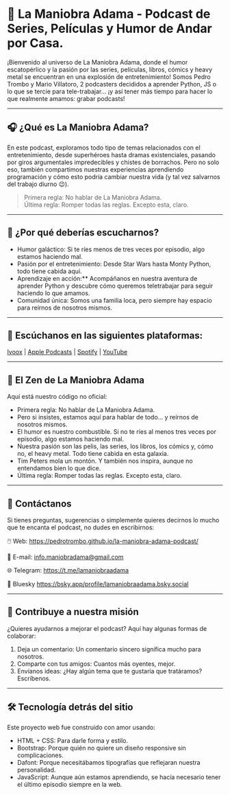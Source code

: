 # 🚀 La Maniobra Adama - Podcast de Series, Películas y Humor de Andar por Casa.

¡Bienvenido al universo de La Maniobra Adama, donde el humor escatopérlico y la pasión por las series, películas, libros, cómics y heavy metal se encuentran en una explosión de entretenimiento! Somos Pedro Trombo y Mario Villatoro, 2 podcasters decididos a aprender Python, JS o lo que se tercie para tele-trabajar... ¡y así tener más tiempo para hacer lo que realmente amamos: grabar podcasts!

---

## 🎧 ¿Qué es La Maniobra Adama?

En este podcast, exploramos todo tipo de temas relacionados con el entretenimiento, desde superhéroes hasta dramas existenciales, pasando por giros argumentales impredecibles y chistes de borrachos. Pero no solo eso, también compartimos nuestras experiencias aprendiendo programación y cómo esto podría cambiar nuestra vida (y tal vez salvarnos del trabajo diurno 😉).

> Primera regla: No hablar de La Maniobra Adama.  
> Última regla: Romper todas las reglas. Excepto esta, claro.

---

## 🌟 ¿Por qué deberías escucharnos?

- Humor galáctico: Si te ríes menos de tres veces por episodio, algo estamos haciendo mal.
- Pasión por el entretenimiento: Desde Star Wars hasta Monty Python, todo tiene cabida aquí.
- Aprendizaje en acción:** Acompáñanos en nuestra aventura de aprender Python y descubre cómo queremos teletrabajar para seguir haciendo lo que amamos.
- Comunidad única: Somos una familia loca, pero siempre hay espacio para reírnos de nosotros mismos.

---

## 📢 Escúchanos en las siguientes plataformas:

[Ivoox](https://www.ivoox.com/podcast-maniobra-adama_sq_f11795912_1.html) | 
[Apple Podcasts](https://podcasts.apple.com/es/podcast/la-maniobra-adama/id1671172514) | 
[Spotify](https://open.spotify.com/show/4jDMsVO2PVrE5EE6XgqPD4) | 
[YouTube](https://www.youtube.com/@LaManiobraAdama)

---

## 📰 El Zen de La Maniobra Adama

Aquí está nuestro código no oficial:

- Primera regla: No hablar de La Maniobra Adama.
- Pero si insistes, estamos aquí para hablar de todo... y reírnos de nosotros mismos.
- El humor es nuestro combustible. Si no te ríes al menos tres veces por episodio, algo estamos haciendo mal.
- Nuestra pasión son las pelis, las series, los libros, los cómics y, cómo no, el heavy metal. Todo tiene cabida en esta galaxia.
- Tim Peters mola un montón. Y también nos inspira, aunque no entendamos bien lo que dice.
- Última regla: Romper todas las reglas. Excepto esta, claro.

---

## 📩 Contáctanos

Si tienes preguntas, sugerencias o simplemente quieres decirnos lo mucho que te encanta el podcast, no dudes en escribirnos:

🖱️ Web: https://pedrotrombo.github.io/la-maniobra-adama-podcast/

📧 E-mail: info.maniobradama@gmail.com

🌐 Telegram: https://t.me/lamaniobraadama

🔵 Bluesky https://bsky.app/profile/lamaniobraadama.bsky.social

---

## 🤝 Contribuye a nuestra misión

¿Quieres ayudarnos a mejorar el podcast? Aquí hay algunas formas de colaborar:

1. Deja un comentario: Un comentario sincero significa mucho para nosotros.
2. Comparte con tus amigos: Cuantos más oyentes, mejor.
3. Envíanos ideas: ¿Hay algún tema que te gustaría que tratáramos? Escríbenos.

---

## 🛠️ Tecnología detrás del sitio

Este proyecto web fue construido con amor usando:

- HTML + CSS: Para darle forma y estilo.
- Bootstrap: Porque quién no quiere un diseño responsive sin complicaciones.
- Dafont: Porque necesitábamos tipografías que reflejaran nuestra personalidad.
- JavaScript: Aunque aún estamos aprendiendo, se hacía necesario tener el último episodio siempre en la web.
